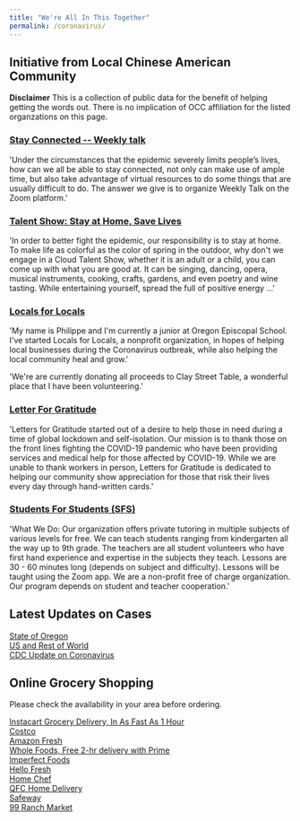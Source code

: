 ```yaml
---
title: "We're All In This Together"
permalink: /coronavirus/
---
```


## Initiative from Local Chinese American Community

**Disclaimer** This is a collection of public data for the benefit of helping getting the words out. There is no implication of OCC affiliation for the listed organzations on this page.

### [Stay Connected -- Weekly talk](http://pdxchinese.org/weeklytalk/)

'Under the circumstances that the epidemic severely limits people’s lives, how can we all be able to stay connected, not only can make use of ample time, but also take advantage of virtual resources to do some things that are usually difficult to do. The answer we give is to organize Weekly Talk on the Zoom platform.'

### [Talent Show: Stay at Home, Save Lives](http://pdxchinese.org/stay_at_home_save_lives/)

'In order to better fight the epidemic, our responsibility is to stay at home. To make life as colorful as the color of spring in the outdoor, why don't we engage in a Cloud Talent Show, whether it is an adult or a child, you can come up with what you are good at. It can be singing, dancing, opera, musical instruments, cooking, crafts, gardens, and even poetry and wine tasting. While entertaining yourself, spread the full of positive energy ...'

### [Locals for Locals](https://www.locals-for-locals.com/)

'My name is Philippe and I'm currently a junior at Oregon Episcopal School. I've started Locals for Locals, a nonprofit organization, in hopes of helping local businesses during the Coronavirus outbreak, while also helping the local community heal and grow.'

'We're are currently donating all proceeds to Clay Street Table, a wonderful place that I have been volunteering.'

### [Letter For Gratitude](https://www.lettersforgratitude.org/)

'Letters for Gratitude started out of a desire to help those in need during a time of global lockdown and self-isolation. Our mission is to thank those on the front lines fighting the COVID-19 pandemic who have been providing services and medical help for those affected by COVID-19. While we are unable to thank workers in person, Letters for Gratitude is dedicated to helping our community show appreciation for those that risk their lives every day through hand-written cards.'

### [Students For Students (SFS)](https://docs.google.com/document/d/1FnNTd8uwLypFoekChfXVAoxT28Gc9ate-FXUZzC6DaU/edit?ts=5e810876)

'What We Do: Our organization offers private tutoring in multiple subjects of various levels for free. We can teach students ranging from kindergarten all the way up to 9th grade. The teachers are all student volunteers who have first hand experience and expertise in the subjects they teach. Lessons are 30 - 60 minutes long (depends on subject and difficulty). Lessons will be taught using the Zoom app. We are a non-profit free of charge organization. Our program depends on student and teacher cooperation.'

## Latest Updates on Cases

[State of Oregon](https://www.oregon.gov/oha/PH/DISEASESCONDITIONS/DISEASESAZ/Pages/emerging-respiratory-infections.aspx)  
[US and Rest of World](https://coronavirus.1point3acres.com/)  
[CDC Update on Coronavirus](https://www.cdc.gov/coronavirus/2019-ncov/index.html)  

## Online Grocery Shopping

Please check the availability in your area before ordering.

[Instacart Grocery Delivery, In As Fast As 1 Hour](https://www.instacart.com/store/qfc/storefront)  
[Costco](https://www.costco.com/grocery-household.html)  
[Amazon Fresh](https://www.amazon.com/alm/storefront?almBrandId=QW1hem9uIEZyZXNo&ref=uf_dsk_sn_lnk_1_Lo)  
[Whole Foods, Free 2-hr delivery with Prime‎](https://www.amazon.com/fmc/learn-more?tag=googhydr-20&hvadid=393036419508&hvpos=&hvexid=&hvnetw=g&hvrand=8912707584283355947&hvpone=&hvptwo=&hvqmt=b&hvdev=c&hvdvcmdl=&hvlocint=&hvlocphy=9061078&hvtargid=aud-646675774026:kwd-297107986473&ref=pd_sl_8bies8siiy_b)  
[Imperfect Foods](https://www.imperfectfoods.com)  
[Hello Fresh](https://www.hellofresh.com/pages/affiliate-general-90off?c=CP90FS&cjevent=59732a3c5b8111ea831403310a240612&utm_campaign=Compado+-+90Off%2C+Including+Free+Shipping%21&utm_id=cj~13964783&utm_medium=cpa&utm_source=Compado+GmbH~cj)  
[Home Chef](https://www.homechef.com/)  
[QFC Home Delivery](https://www.qfc.com/i/ways-to-shop/delivery)  
[Safeway](https://www.safeway.com/?cmpid=ps_swy_spi_ecom_goo&s_kwcid=AL!10316!3!343532355727!e!!g!!safeway%20grocery%20delivery&ds_rl=1274059&gclid=Cj0KCQiAtOjyBRC0ARIsAIpJyGNZNXjtJGitSvPYhRnVRX1mG1qOzPLNOYHYzh3HB379ALiUYpdctRUaAj8gEALw_wcB&gclsrc=aw.ds)  
[99 Ranch Market](https://www.99ranch.com/same-day-delivery)  
